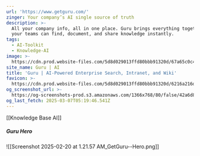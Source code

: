 ```yaml
---
url: 'https://www.getguru.com/'
zinger: Your company’s AI single source of truth
description: >-
  All your company info, all in one place. Guru brings everything together so
  your teams can find, document, and share knowledge instantly.
tags:
  - AI-Toolkit
  - Knowledge-AI
image: >-
  https://cdn.prod.website-files.com/5d8d029013ffd80bbb91320d/67a65c0c4ad3942cc0631529_OG-1%20(2).avif
site_name: Guru | AI
title: 'Guru | AI-Powered Enterprise Search, Intranet, and Wiki'
favicon: >-
  https://cdn.prod.website-files.com/5d8d029013ffd80bbb91320d/6216a216ddeacc2132e5b448_Guru_G_Black%20332.png
og_screenshot_url: >-
  https://og-screenshots-prod.s3.amazonaws.com/1366x768/80/false/42a6d83228ad764faf3ae0015e437e78dbdd92f475c9cd4fd5814e37cde8aaca.jpeg
og_last_fetch: 2025-03-07T05:19:46.541Z
---
```

[[Knowledge Base AI]]

##### Guru Hero
![[Screenshot 2025-02-20 at 1.21.57 AM_GetGuru--Hero.png]]
